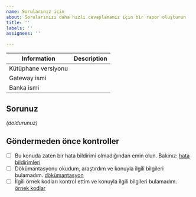 ```yaml
---
name: Sorularınız için
about: Sorularınızı daha hızlı cevaplamamız için bir rapor oluşturun
title: ''
labels: ''
assignees: ''

---
```


| Information | Description |
|--------------|---------|
| Kütüphane versiyonu |  |
| Gateway ismi|  |
| Banka ismi|  |

## Sorunuz

_(doldurunuz)_

## Göndermeden önce kontroller

* [ ] Bu konuda zaten bir hata bildirimi olmadığından emin olun. Bakınız: [hata bildirimleri](https://github.com/mewebstudio/pos/issues)
* [ ] Dökümantasyonu okudum, araştırdım ve konuyla ilgili bilgileri bulamadım. [dökümantasyon](https://github.com/mewebstudio/pos/blob/master/README.md)
* [ ] İlgili örnek kodları kontrol ettim ve konuyla ilgili bilgileri bulamadım. [örnek kodlar](https://github.com/mewebstudio/pos/tree/master/examples)
